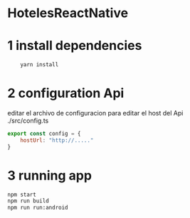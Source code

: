 # HotelesReactNative

# 1 install dependencies
```bash 
    yarn install
```

# 2 configuration Api
editar el archivo de configuracion para editar el host del Api <br/>
./src/config.ts <br/>

```javascript
export const config = {
    hostUrl: "http://....."
}
```


# 3 running app
```bash 
npm start
npm run build 
npm run run:android 
```
